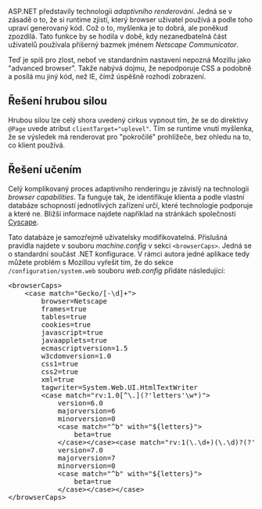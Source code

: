 <!-- dcterms:identifier = aspnetcz#37 -->
<!-- dcterms:title = Řešení problémů se zobrazováním ASP.NET prvků v Mozille -->
<!-- dcterms:abstract = Tzv. adaptivní renderování představené v ASP.NET jest idea teoreticky dobrá, v praxi spíše škodlivá. Ukážeme si, jak ji využít v náš prospěch. -->
<!-- np9:categoryId = 1 -->
<!-- x4w:category = Programování -->
<!-- np9:authorId = 1 -->
<!-- np9:authorEmail = michal.valasek@altairis.cz -->
<!-- dcterms:creator = Michal Altair Valášek -->
<!-- dcterms:created = 2005-05-05T14:42:07.37+02:00 -->
<!-- dcterms:dateAccepted = 2005-05-05T14:42:07.37+02:00 -->

<p __designer:dtid="281474976710658">ASP.NET představily technologii <em __designer:dtid="281474976710659">adaptivn&#237;ho renderov&#225;n&#237;</em>. Jedn&#225; se v z&#225;sadě o to, že si runtime zjist&#237;, kter&#253; browser uživatel použ&#237;v&#225; a podle toho uprav&#237; generovan&#253; k&#243;d. Což o to, my&#353;lenka je to dobr&#225;, ale poněkud zpozdil&#225;. Tato funkce by se hodila v době, kdy nezanedbateln&#225; č&#225;st uživatelů použ&#237;vala př&#237;&#353;ern&#253; bazmek jm&#233;nem <em __designer:dtid="281474976710660">Netscape Communicator</em>. </p>
<p __designer:dtid="281474976710661">Teď je sp&#237;&#353; pro zlost, neboť ve standardn&#237;m nastaven&#237; nepozn&#225; Mozillu jako "advanced browser". Takže nab&#253;v&#225; dojmu, že nepodporuje CSS a podobně a pos&#237;l&#225; mu jin&#253; k&#243;d, než IE, č&#237;mž &#250;spě&#353;ně rozhod&#237; zobrazen&#237;.</p>
<h2 __designer:dtid="281474976710662">Ře&#353;en&#237; hrubou silou</h2>
<p __designer:dtid="281474976710663">Hrubou silou lze cel&#253; shora uveden&#253; cirkus vypnout t&#237;m, že se do direktivy <span __designer:dtid="281474976710664"><code __designer:dtid="281474976710665">@Page</code></span> uvede atribut <code __designer:dtid="281474976710666">clientTarget="uplevel"</code>. T&#237;m se runtime vnut&#237; my&#353;lenka, že se v&#253;sledek m&#225; renderovat pro "pokročil&#233;" prohl&#237;žeče, bez ohledu na to, co klient použ&#237;v&#225;.</p>
<h2 __designer:dtid="281474976710667">Ře&#353;en&#237; učen&#237;m</h2>
<p __designer:dtid="281474976710668">Cel&#253; komplikovan&#253; proces adaptivn&#237;ho renderingu je z&#225;visl&#253; na technologii <em __designer:dtid="281474976710669">browser capabilities</em>. Ta funguje tak, že identifikuje klienta a podle vlastn&#237; datab&#225;ze schopnost&#237; jednotliv&#253;ch zař&#237;zen&#237; urč&#237;, kter&#233; technologie podporuje a kter&#233; ne. Bliž&#353;&#237; informace najdete např&#237;klad na str&#225;nk&#225;ch společnosti <a href="http://www.cyscape.com/browsercaps/" __designer:dtid="281474976710670">Cyscape</a>.</p>
<p __designer:dtid="281474976710671">Tato datab&#225;ze je samozřejmě uživatelsky modifikovateln&#225;. Přislu&#353;n&#225; pravidla najdete v souboru <em __designer:dtid="281474976710672">machine.config</em> v sekci <code __designer:dtid="281474976710673">&lt;browserCaps&gt;</code>. Jedn&#225; se o standardn&#237; souč&#225;st .NET konfigurace. V r&#225;mci autora jedn&#233; aplikace tedy můžete probl&#233;m s Mozillou vyře&#353;it t&#237;m, že do sekce <code __designer:dtid="281474976710674">/configuration/system.web</code> souboru <em __designer:dtid="281474976710675">web.config</em> přid&#225;te n&#225;sleduj&#237;c&#237;:</p><pre class="sh-code-xml" __designer:dtid="281474976710676">&lt;browserCaps&gt;
	&lt;case match="Gecko/[-\d]+"&gt;
		browser=Netscape
		frames=true
		tables=true
		cookies=true
		javascript=true
		javaapplets=true
		ecmascriptversion=1.5
		w3cdomversion=1.0
		css1=true
		css2=true
		xml=true
		tagwriter=System.Web.UI.HtmlTextWriter
		&lt;case match="rv:1.0[^\.](?'letters'\w*)"&gt;
			version=6.0
			majorversion=6
			minorversion=0
			&lt;case match="^b" with="${letters}"&gt;
				beta=true
			&lt;/case&gt;&lt;/case&gt;&lt;case match="rv:1(\.\d+)(\.\d)?(?'letters'\w*)"&gt;
			version=7.0
			majorversion=7
			minorversion=0
			&lt;case match="^b" with="${letters}"&gt;
				beta=true
			&lt;/case&gt;&lt;/case&gt;&lt;/case&gt;
&lt;/browserCaps&gt;</pre>
